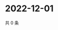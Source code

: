 # 2022-12-01

共 0 条

<!-- BEGIN WEIBO -->
<!-- 最后更新时间 Thu Dec 01 2022 12:18:32 GMT+0800 (China Standard Time) -->

<!-- END WEIBO -->
